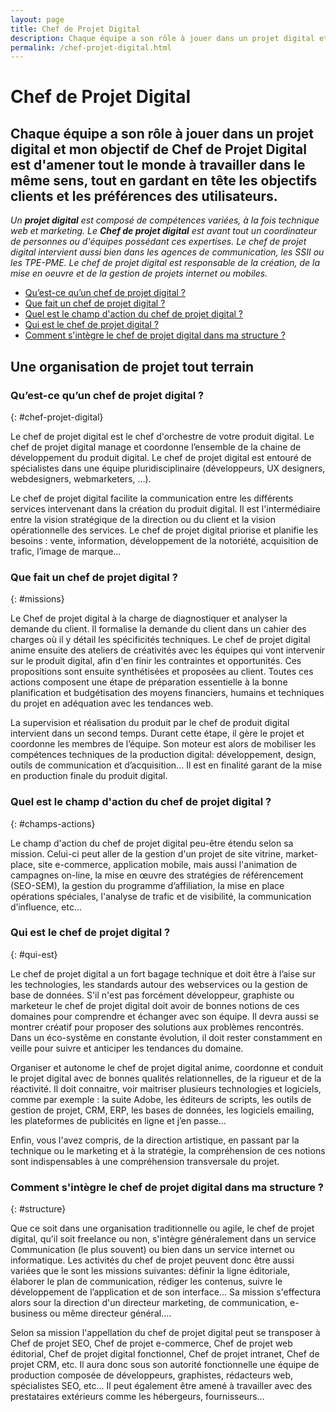 ```yaml
---
layout: page
title: Chef de Projet Digital
description: Chaque équipe a son rôle à jouer dans un projet digital et mon objectif de Chef de Projet Digital est d'amener tout le monde à travailler dans le même sens, tout en gardant en tête les objectifs clients et les préférences des utilisateurs.
permalink: /chef-projet-digital.html
---
```


# Chef de Projet Digital

## Chaque équipe a son rôle à jouer dans un projet digital et mon objectif de Chef de Projet Digital est d'amener tout le monde à travailler dans le même sens, tout en gardant en tête les objectifs clients et les préférences des utilisateurs.

_Un **projet digital** est composé de compétences variées, à la fois technique web et marketing. Le **Chef de projet digital** est avant tout un coordinateur de personnes ou d'équipes possédant ces expertises. Le chef de projet digital intervient aussi bien dans les agences de communication, les SSII ou les TPE-PME. Le chef de projet digital est responsable de la création, de la mise en oeuvre et de la gestion de projets internet ou mobiles._

- <a href="#chef-projet-digital">Qu’est-ce qu’un chef de projet digital ?</a>
- <a href="#missions">Que fait un chef de projet digital ?</a>
- <a href="#champs-actions">Quel est le champ d'action du chef de projet digital ?</a>
- <a href="#qui-est">Qui est le chef de projet digital ?</a>
- <a href="#structure">Comment s'intègre le chef de projet digital dans ma structure ?</a>

## Une organisation de projet tout terrain

### Qu’est-ce qu’un chef de projet digital ?

{: #chef-projet-digital}

Le chef de projet digital est le chef d'orchestre de votre produit digital. Le chef de projet digital manage et coordonne l’ensemble de la chaine de développement du produit digital. Le chef de projet digital est entouré de spécialistes dans une équipe pluridisciplinaire (développeurs, UX designers, webdesigners, webmarketers, …).

Le chef de projet digital facilite la communication entre les différents services intervenant dans la création du produit digital. Il est l'intermédiaire entre la vision stratégique de la direction ou du client et la vision opérationnelle des services. Le chef de projet digital priorise et planifie les besoins : vente, information, développement de la notoriété, acquisition de trafic, l’image de marque…

### Que fait un chef de projet digital ?

{: #missions}

Le Chef de projet digital à la charge de diagnostiquer et analyser la demande du client. Il formalise la demande du client dans un cahier des charges où il y détail les spécificités techniques. Le chef de projet digital anime ensuite des ateliers de créativités avec les équipes qui vont intervenir sur le produit digital, afin d'en finir les contraintes et opportunités. Ces propositions sont ensuite synthétisées et proposées au client. Toutes ces actions composent une étape de préparation essentielle à la bonne planification et budgétisation des moyens financiers, humains et techniques du projet en adéquation avec les tendances web.

La supervision et réalisation du produit par le chef de produit digital intervient dans un second temps. Durant cette étape, il gère le projet et coordonne les membres de l’équipe. Son moteur est alors de mobiliser les compétences techniques de la production digital: développement, design, outils de communication et d’acquisition... Il est en finalité garant de la mise en production finale du produit digital.

### Quel est le champ d'action du chef de projet digital ?

{: #champs-actions}

Le champ d'action du chef de projet digital peu-être étendu selon sa mission. Celui-ci peut aller de la gestion d'un projet de site vitrine, market-place, site e-commerce, application mobile, mais aussi l'animation de campagnes on-line, la mise en œuvre des stratégies de référencement (SEO-SEM), la gestion du programme d’affiliation, la mise en place opérations spéciales, l'analyse de trafic et de visibilité, la communication d’influence, etc...

### Qui est le chef de projet digital ?

{: #qui-est}

Le chef de projet digital a un fort bagage technique et doit être à l’aise sur les technologies, les standards autour des webservices ou la gestion de base de données. S'il n'est pas forcément développeur, graphiste ou marketeur le chef de projet digital doit avoir de bonnes notions de ces domaines pour comprendre et échanger avec son équipe. Il devra aussi se montrer créatif pour proposer des solutions aux problèmes rencontrés. Dans un éco-systême en constante évolution, il doit rester constamment en veille pour suivre et anticiper les tendances du domaine.

Organiser et autonome le chef de projet digital anime, coordonne et conduit le projet digital avec de bonnes qualités relationnelles, de la rigueur et de la réactivité. Il doit connaitre, voir maitriser plusieurs technologies et logiciels, comme par exemple : la suite Adobe, les éditeurs de scripts, les outils de gestion de projet, CRM, ERP, les bases de données, les logiciels emailing, les plateformes de publicités en ligne et j’en passe…

Enfin, vous l'avez compris, de la direction artistique, en passant par la technique ou le marketing et à la stratégie, la compréhension de ces notions sont indispensables à une compréhension transversale du projet.

### Comment s'intègre le chef de projet digital dans ma structure ?

{: #structure}

Que ce soit dans une organisation traditionnelle ou agile, le chef de projet digital, qu'il soit freelance ou non, s'intègre généralement dans un service Communication (le plus souvent) ou bien dans un service internet ou informatique. Les activités du chef de projet peuvent donc être aussi variées que le sont les missions suivantes: définir la ligne éditoriale, élaborer le plan de communication, rédiger les contenus, suivre le développement de l’application et de son interface... Sa mission s'effectura alors sour la direction d'un directeur marketing, de communication, e-business ou même directeur général….

Selon sa mission l'appellation du chef de projet digital peut se transposer à Chef de projet SEO, Chef de projet e-commerce, Chef de projet web éditorial, Chef de projet digital fonctionnel, Chef de projet intranet, Chef de projet CRM, etc. Il aura donc sous son autorité fonctionnelle une équipe de production composée de développeurs, graphistes, rédacteurs web, spécialistes SEO, etc... Il peut également être amené à travailler avec des prestataires extérieurs comme les hébergeurs, fournisseurs…
